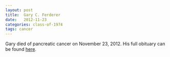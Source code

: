 ```yaml
---
layout: post
title:  Gary C. Ferderer
date:   2012-11-23
categories: class-of-1974
tags: cancer
---
```

Gary died of pancreatic cancer on November 23, 2012. His full obituary can be found [here](http://tinyurl.com/qxn2yj3).
